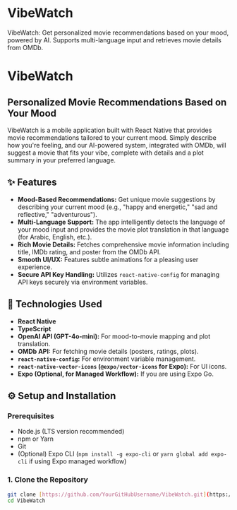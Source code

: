 # VibeWatch
VibeWatch: Get personalized movie recommendations based on your mood, powered by AI. Supports multi-language input and retrieves movie details from OMDb.

# VibeWatch

## Personalized Movie Recommendations Based on Your Mood

VibeWatch is a mobile application built with React Native that provides movie recommendations tailored to your current mood. Simply describe how you're feeling, and our AI-powered system, integrated with OMDb, will suggest a movie that fits your vibe, complete with details and a plot summary in your preferred language.

## ✨ Features

* **Mood-Based Recommendations:** Get unique movie suggestions by describing your current mood (e.g., "happy and energetic," "sad and reflective," "adventurous").
* **Multi-Language Support:** The app intelligently detects the language of your mood input and provides the movie plot translation in that language (for Arabic, English, etc.).
* **Rich Movie Details:** Fetches comprehensive movie information including title, IMDb rating, and poster from the OMDb API.
* **Smooth UI/UX:** Features subtle animations for a pleasing user experience.
* **Secure API Key Handling:** Utilizes `react-native-config` for managing API keys securely via environment variables.

## 🚀 Technologies Used

* **React Native**
* **TypeScript**
* **OpenAI API (GPT-4o-mini):** For mood-to-movie mapping and plot translation.
* **OMDb API:** For fetching movie details (posters, ratings, plots).
* **`react-native-config`:** For environment variable management.
* **`react-native-vector-icons` (`@expo/vector-icons` for Expo):** For UI icons.
* **Expo (Optional, for Managed Workflow):** If you are using Expo Go.

## ⚙️ Setup and Installation

### Prerequisites

* Node.js (LTS version recommended)
* npm or Yarn
* Git
* (Optional) Expo CLI (`npm install -g expo-cli` or `yarn global add expo-cli` if using Expo managed workflow)

### 1. Clone the Repository

```bash
git clone [https://github.com/YourGitHubUsername/VibeWatch.git](https://github.com/YourGitHubUsername/VibeWatch.git)
cd VibeWatch
